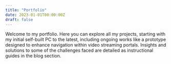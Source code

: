```yaml
---
title: "Portfolio"
date: 2023-01-01T00:00:00Z
draft: false
---
```


Welcome to my portfolio. Here you can explore all my projects, starting with my initial self-built PC to the latest, including ongoing works like a prototype designed to enhance navigation within video streaming portals. Insights and solutions to some of the challenges faced are detailed as instructional guides in the blog section.
